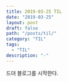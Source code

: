 ```yaml
---
title: 2019-03-25 TIL
date: "2019-03-25"
layout: post
draft: false
path: "/posts/til/"
category: "TIL"
tags:
  - "TIL"
description: "-"
---
```


드뎌 블로그를 시작한다.